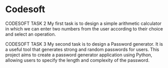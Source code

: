 # Codesoft
CODESOFT TASK 2
My first task is to design a simple arithmetic calculator in which we can enter two numbers from the user according to their choice and select an operation.

CODESOFT TASK 3
My second task is to design a Password generator. It is a useful tool that generates strong and random passwords for users.
This project aims to create a password generator application using Python, allowing users to specify the length and complexity of the password.
